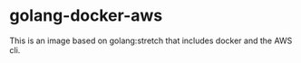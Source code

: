 # golang-docker-aws

This is an image based on golang:stretch that includes docker and the AWS cli.
